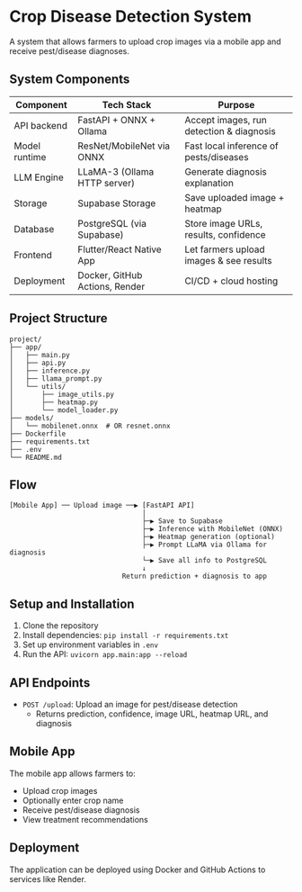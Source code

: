 # Crop Disease Detection System

A system that allows farmers to upload crop images via a mobile app and receive pest/disease diagnoses.

## System Components

| Component | Tech Stack | Purpose |
|-----------|------------|----------|
| API backend | FastAPI + ONNX + Ollama | Accept images, run detection & diagnosis |
| Model runtime | ResNet/MobileNet via ONNX | Fast local inference of pests/diseases |
| LLM Engine | LLaMA-3 (Ollama HTTP server) | Generate diagnosis explanation |
| Storage | Supabase Storage | Save uploaded image + heatmap |
| Database | PostgreSQL (via Supabase) | Store image URLs, results, confidence |
| Frontend | Flutter/React Native App | Let farmers upload images & see results |
| Deployment | Docker, GitHub Actions, Render | CI/CD + cloud hosting |

## Project Structure

```
project/
├── app/
│   ├── main.py
│   ├── api.py
│   ├── inference.py
│   ├── llama_prompt.py
│   └── utils/
│       ├── image_utils.py
│       ├── heatmap.py
│       └── model_loader.py
├── models/
│   └── mobilenet.onnx  # OR resnet.onnx
├── Dockerfile
├── requirements.txt
├── .env
└── README.md
```

## Flow

```
[Mobile App] ── Upload image ──▶ [FastAPI API]
                                 │
                                 ├─▶ Save to Supabase
                                 ├─▶ Inference with MobileNet (ONNX)
                                 ├─▶ Heatmap generation (optional)
                                 ├─▶ Prompt LLaMA via Ollama for diagnosis
                                 └─▶ Save all info to PostgreSQL
                                 ↓
                            Return prediction + diagnosis to app
```

## Setup and Installation

1. Clone the repository
2. Install dependencies: `pip install -r requirements.txt`
3. Set up environment variables in `.env`
4. Run the API: `uvicorn app.main:app --reload`

## API Endpoints

- `POST /upload`: Upload an image for pest/disease detection
  - Returns prediction, confidence, image URL, heatmap URL, and diagnosis

## Mobile App

The mobile app allows farmers to:
- Upload crop images
- Optionally enter crop name
- Receive pest/disease diagnosis
- View treatment recommendations

## Deployment

The application can be deployed using Docker and GitHub Actions to services like Render.